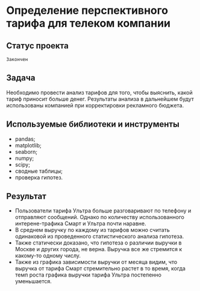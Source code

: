 # Определение перспективного тарифа для телеком компании

## Статус проекта
`Закончен`

## Задача
Необходимо провести анализ тарифов для того, чтобы выяснить, какой тариф приносит больше денег. Результаты анализа в дальнейшем будут использованы компанией при корректировки рекламного бюджета.

## Используемые библиотеки и инструменты
- pandas;
- matplotlib;
- seaborn;
- numpy;
- scipy;
- сводные таблицы;
- проверка гипотез.

## Результат
- Пользователи тарифа Ультра больше разговаривают по телефону и отправляют сообщений. Однако по количеству использованного интерене-трафика Смарт и Ультра почти наравне.
- В среднем выручку по каждому из тарифов можно считать одинаковой из проведенного статистического анализа гипотеза.
- Также статически доказано, что гипотеза о различии выручки в Москве и других города, не верна. Выручка все же стремится к какому-то одному числу.
- Также из графика зависимости выручки от месяца видим, что выручка от тарифа Смарт стремительно растет в то время, когда темп роста графика выручки тарифа Ультра постепенно уменьшается.
